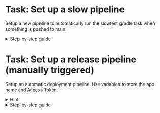 
# Task: Set up a slow pipeline
Setup a new pipeline to automatically run the slowtest gradle task when something is pushed to main.

<details>
  <summary>Step-by-step guide</summary>

1. Let’s start by cloning the CI pipeline.
2. Rename the pipeline, and change the default parameter as we did earlier.
3. Go into “Triggers” and change “Exclude” to “Include”.
4. Also go into “Options” and change the timeout to 30 minutes.
5. Test it by pushing a commit with:
```
git push origin [BRANCH]:ready/[BRANCH]
```
</details>

# Task: Set up a release pipeline (manually triggered)
Setup an automatic deployment pipeline. Use variables to store the app name and Access Token.

<details>
  <summary>Hint</summary>

Instructions on how to deploy can be found in the repo `README.md`.
</details>

<details>
  <summary>Step-by-step guide</summary>

1. Create an empty pipeline like we did earlier, and name it “Deploy”.
2. Add a “Command Line” task with the Git commands above.
3. Go to the “Variables” and add “AppName” and “PAT” from Heroku.
4. Test it by querying the pipeline and going to your [AppName].herokuapp.com.
</details>

